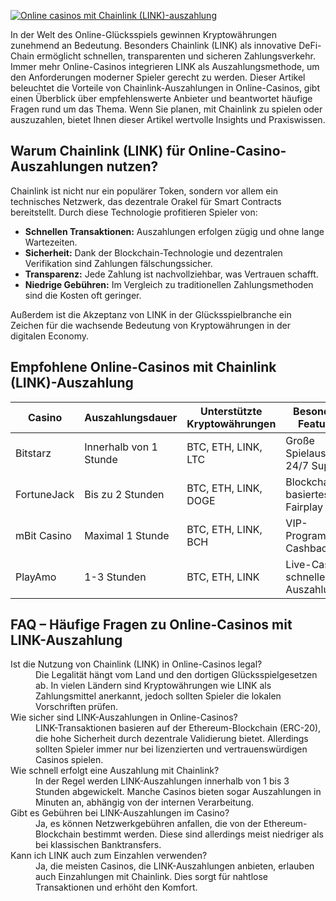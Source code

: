[![Online casinos mit Chainlink (LINK)-auszahlung](https://123-caf.pages.dev/gitsignup.png)](https://vrmoo.ru/Bt82HjjY)

<p>In der Welt des Online-Glücksspiels gewinnen Kryptowährungen zunehmend an Bedeutung. Besonders Chainlink (LINK) als innovative DeFi-Chain ermöglicht schnellen, transparenten und sicheren Zahlungsverkehr. Immer mehr Online-Casinos integrieren LINK als Auszahlungsmethode, um den Anforderungen moderner Spieler gerecht zu werden. Dieser Artikel beleuchtet die Vorteile von Chainlink-Auszahlungen in Online-Casinos, gibt einen Überblick über empfehlenswerte Anbieter und beantwortet häufige Fragen rund um das Thema. Wenn Sie planen, mit Chainlink zu spielen oder auszuzahlen, bietet Ihnen dieser Artikel wertvolle Insights und Praxiswissen.</p>  <h2>Warum Chainlink (LINK) für Online-Casino-Auszahlungen nutzen?</h2> <p>Chainlink ist nicht nur ein populärer Token, sondern vor allem ein technisches Netzwerk, das dezentrale Orakel für Smart Contracts bereitstellt. Durch diese Technologie profitieren Spieler von:</p> <ul> <li><strong>Schnellen Transaktionen:</strong> Auszahlungen erfolgen zügig und ohne lange Wartezeiten.</li> <li><strong>Sicherheit:</strong> Dank der Blockchain-Technologie und dezentralen Verifikation sind Zahlungen fälschungssicher.</li> <li><strong>Transparenz:</strong> Jede Zahlung ist nachvollziehbar, was Vertrauen schafft.</li> <li><strong>Niedrige Gebühren:</strong> Im Vergleich zu traditionellen Zahlungsmethoden sind die Kosten oft geringer.</li> </ul> <p>Außerdem ist die Akzeptanz von LINK in der Glücksspielbranche ein Zeichen für die wachsende Bedeutung von Kryptowährungen in der digitalen Economy.</p>  <h2>Empfohlene Online-Casinos mit Chainlink (LINK)-Auszahlung</h2> <table> <thead> <tr> <th>Casino</th> <th>Auszahlungsdauer</th> <th>Unterstützte Kryptowährungen</th> <th>Besondere Features</th> </tr> </thead> <tbody> <tr> <td>Bitstarz</td> <td>Innerhalb von 1 Stunde</td> <td>BTC, ETH, LINK, LTC</td> <td>Große Spielauswahl, 24/7 Support</td> </tr> <tr> <td>FortuneJack</td> <td>Bis zu 2 Stunden</td> <td>BTC, ETH, LINK, DOGE</td> <td>Blockchain-basiertes Fairplay</td> </tr> <tr> <td>mBit Casino</td> <td>Maximal 1 Stunde</td> <td>BTC, ETH, LINK, BCH</td> <td>VIP-Programme, Cashback</td> </tr> <tr> <td>PlayAmo</td> <td>1-3 Stunden</td> <td>BTC, ETH, LINK</td> <td>Live-Casino, schnelle Auszahlungen</td> </tr> </tbody> </table>  <h2>FAQ – Häufige Fragen zu Online-Casinos mit LINK-Auszahlung</h2> <dl> <dt>Ist die Nutzung von Chainlink (LINK) in Online-Casinos legal?</dt> <dd>Die Legalität hängt vom Land und den dortigen Glücksspielgesetzen ab. In vielen Ländern sind Kryptowährungen wie LINK als Zahlungsmittel anerkannt, jedoch sollten Spieler die lokalen Vorschriften prüfen.</dd>  <dt>Wie sicher sind LINK-Auszahlungen in Online-Casinos?</dt> <dd>LINK-Transaktionen basieren auf der Ethereum-Blockchain (ERC-20), die hohe Sicherheit durch dezentrale Validierung bietet. Allerdings sollten Spieler immer nur bei lizenzierten und vertrauenswürdigen Casinos spielen.</dd>  <dt>Wie schnell erfolgt eine Auszahlung mit Chainlink?</dt> <dd>In der Regel werden LINK-Auszahlungen innerhalb von 1 bis 3 Stunden abgewickelt. Manche Casinos bieten sogar Auszahlungen in Minuten an, abhängig von der internen Verarbeitung.</dd>  <dt>Gibt es Gebühren bei LINK-Auszahlungen im Casino?</dt> <dd>Ja, es können Netzwerkgebühren anfallen, die von der Ethereum-Blockchain bestimmt werden. Diese sind allerdings meist niedriger als bei klassischen Banktransfers.</dd>  <dt>Kann ich LINK auch zum Einzahlen verwenden?</dt> <dd>Ja, die meisten Casinos, die LINK-Auszahlungen anbieten, erlauben auch Einzahlungen mit Chainlink. Dies sorgt für nahtlose Transaktionen und erhöht den Komfort.</dd> </dl>